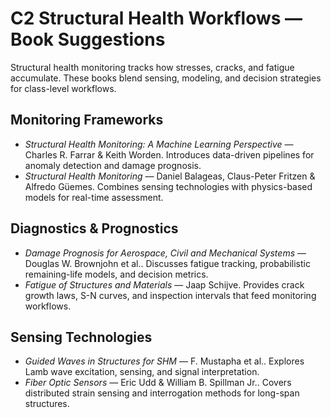 # C2 Structural Health Workflows — Book Suggestions

Structural health monitoring tracks how stresses, cracks, and fatigue accumulate. These books blend sensing, modeling, and decision strategies for class-level workflows.

## Monitoring Frameworks
- *Structural Health Monitoring: A Machine Learning Perspective* — Charles R. Farrar & Keith Worden. Introduces data-driven pipelines for anomaly detection and damage prognosis.
- *Structural Health Monitoring* — Daniel Balageas, Claus-Peter Fritzen & Alfredo Güemes. Combines sensing technologies with physics-based models for real-time assessment.

## Diagnostics & Prognostics
- *Damage Prognosis for Aerospace, Civil and Mechanical Systems* — Douglas W. Brownjohn et al.. Discusses fatigue tracking, probabilistic remaining-life models, and decision metrics.
- *Fatigue of Structures and Materials* — Jaap Schijve. Provides crack growth laws, S-N curves, and inspection intervals that feed monitoring workflows.

## Sensing Technologies
- *Guided Waves in Structures for SHM* — F. Mustapha et al.. Explores Lamb wave excitation, sensing, and signal interpretation.
- *Fiber Optic Sensors* — Eric Udd & William B. Spillman Jr.. Covers distributed strain sensing and interrogation methods for long-span structures.
